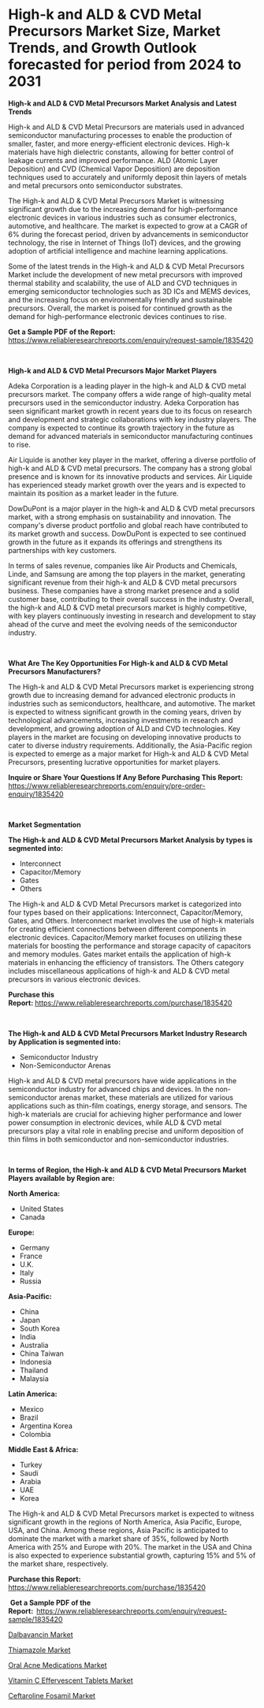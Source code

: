 <p><h1>High-k and ALD & CVD Metal Precursors Market Size, Market Trends, and Growth Outlook forecasted for period from 2024 to 2031</h1></p><p><strong>High-k and ALD & CVD Metal Precursors Market Analysis and Latest Trends</strong></p>
<p><p>High-k and ALD & CVD Metal Precursors are materials used in advanced semiconductor manufacturing processes to enable the production of smaller, faster, and more energy-efficient electronic devices. High-k materials have high dielectric constants, allowing for better control of leakage currents and improved performance. ALD (Atomic Layer Deposition) and CVD (Chemical Vapor Deposition) are deposition techniques used to accurately and uniformly deposit thin layers of metals and metal precursors onto semiconductor substrates.</p><p>The High-k and ALD & CVD Metal Precursors Market is witnessing significant growth due to the increasing demand for high-performance electronic devices in various industries such as consumer electronics, automotive, and healthcare. The market is expected to grow at a CAGR of 6% during the forecast period, driven by advancements in semiconductor technology, the rise in Internet of Things (IoT) devices, and the growing adoption of artificial intelligence and machine learning applications.</p><p>Some of the latest trends in the High-k and ALD & CVD Metal Precursors Market include the development of new metal precursors with improved thermal stability and scalability, the use of ALD and CVD techniques in emerging semiconductor technologies such as 3D ICs and MEMS devices, and the increasing focus on environmentally friendly and sustainable precursors. Overall, the market is poised for continued growth as the demand for high-performance electronic devices continues to rise.</p></p>
<p><strong>Get a Sample PDF of the Report:&nbsp;</strong> <a href="https://www.reliableresearchreports.com/enquiry/request-sample/1835420">https://www.reliableresearchreports.com/enquiry/request-sample/1835420</a></p>
<p>&nbsp;</p>
<p><strong>High-k and ALD & CVD Metal Precursors Major Market Players</strong></p>
<p><p>Adeka Corporation is a leading player in the high-k and ALD & CVD metal precursors market. The company offers a wide range of high-quality metal precursors used in the semiconductor industry. Adeka Corporation has seen significant market growth in recent years due to its focus on research and development and strategic collaborations with key industry players. The company is expected to continue its growth trajectory in the future as demand for advanced materials in semiconductor manufacturing continues to rise.</p><p>Air Liquide is another key player in the market, offering a diverse portfolio of high-k and ALD & CVD metal precursors. The company has a strong global presence and is known for its innovative products and services. Air Liquide has experienced steady market growth over the years and is expected to maintain its position as a market leader in the future.</p><p>DowDuPont is a major player in the high-k and ALD & CVD metal precursors market, with a strong emphasis on sustainability and innovation. The company's diverse product portfolio and global reach have contributed to its market growth and success. DowDuPont is expected to see continued growth in the future as it expands its offerings and strengthens its partnerships with key customers.</p><p>In terms of sales revenue, companies like Air Products and Chemicals, Linde, and Samsung are among the top players in the market, generating significant revenue from their high-k and ALD & CVD metal precursors business. These companies have a strong market presence and a solid customer base, contributing to their overall success in the industry. Overall, the high-k and ALD & CVD metal precursors market is highly competitive, with key players continuously investing in research and development to stay ahead of the curve and meet the evolving needs of the semiconductor industry.</p></p>
<p>&nbsp;</p>
<p><strong>What Are The Key Opportunities For High-k and ALD & CVD Metal Precursors Manufacturers?</strong></p>
<p><p>The High-k and ALD & CVD Metal Precursors market is experiencing strong growth due to increasing demand for advanced electronic products in industries such as semiconductors, healthcare, and automotive. The market is expected to witness significant growth in the coming years, driven by technological advancements, increasing investments in research and development, and growing adoption of ALD and CVD technologies. Key players in the market are focusing on developing innovative products to cater to diverse industry requirements. Additionally, the Asia-Pacific region is expected to emerge as a major market for High-k and ALD & CVD Metal Precursors, presenting lucrative opportunities for market players.</p></p>
<p><strong>Inquire or Share Your Questions If Any Before Purchasing This Report:</strong> <a href="https://www.reliableresearchreports.com/enquiry/pre-order-enquiry/1835420">https://www.reliableresearchreports.com/enquiry/pre-order-enquiry/1835420</a></p>
<p>&nbsp;</p>
<p><strong>Market Segmentation</strong></p>
<p><strong>The High-k and ALD & CVD Metal Precursors Market Analysis by types is segmented into:</strong></p>
<p><ul><li>Interconnect</li><li>Capacitor/Memory</li><li>Gates</li><li>Others</li></ul></p>
<p><p>The High-k and ALD & CVD Metal Precursors market is categorized into four types based on their applications: Interconnect, Capacitor/Memory, Gates, and Others. Interconnect market involves the use of high-k materials for creating efficient connections between different components in electronic devices. Capacitor/Memory market focuses on utilizing these materials for boosting the performance and storage capacity of capacitors and memory modules. Gates market entails the application of high-k materials in enhancing the efficiency of transistors. The Others category includes miscellaneous applications of high-k and ALD & CVD metal precursors in various electronic devices.</p></p>
<p><strong>Purchase this Report:&nbsp;</strong><a href="https://www.reliableresearchreports.com/purchase/1835420">https://www.reliableresearchreports.com/purchase/1835420</a></p>
<p>&nbsp;</p>
<p><strong>The High-k and ALD & CVD Metal Precursors Market Industry Research by Application is segmented into:</strong></p>
<p><ul><li>Semiconductor Industry</li><li>Non-Semiconductor Arenas</li></ul></p>
<p><p>High-k and ALD & CVD metal precursors have wide applications in the semiconductor industry for advanced chips and devices. In the non-semiconductor arenas market, these materials are utilized for various applications such as thin-film coatings, energy storage, and sensors. The high-k materials are crucial for achieving higher performance and lower power consumption in electronic devices, while ALD & CVD metal precursors play a vital role in enabling precise and uniform deposition of thin films in both semiconductor and non-semiconductor industries.</p></p>
<p>&nbsp;</p>
<p><strong>In terms of Region, the High-k and ALD & CVD Metal Precursors Market Players available by Region are:</strong></p>
<p>
    <p> <strong> North America: </strong>
        <ul>
            <li>United States</li>
            <li>Canada</li>
        </ul>
        </p> 
    <p> <strong> Europe: </strong>
        <ul>
            <li>Germany</li>
            <li>France</li>
            <li>U.K.</li>
            <li>Italy</li>
            <li>Russia</li>
        </ul>
        </p> 
    <p> <strong> Asia-Pacific: </strong>
        <ul>
            <li>China</li>
            <li>Japan</li>
            <li>South Korea</li>
            <li>India</li>
            <li>Australia</li>
            <li>China Taiwan</li>
            <li>Indonesia</li>
            <li>Thailand</li>
            <li>Malaysia</li>
        </ul>
        </p> 
    <p> <strong> Latin America: </strong>
        <ul>
            <li>Mexico</li>
            <li>Brazil</li>
            <li>Argentina Korea</li>
            <li>Colombia</li>
        </ul>
        </p> 
    <p> <strong> Middle East & Africa: </strong>
        <ul>
            <li>Turkey</li>
            <li>Saudi</li>
            <li>Arabia</li>
            <li>UAE</li>
            <li>Korea</li>
        </ul>
    </p>
    </p>
<p><p>The High-k and ALD & CVD Metal Precursors market is expected to witness significant growth in the regions of North America, Asia Pacific, Europe, USA, and China. Among these regions, Asia Pacific is anticipated to dominate the market with a market share of 35%, followed by North America with 25% and Europe with 20%. The market in the USA and China is also expected to experience substantial growth, capturing 15% and 5% of the market share, respectively.</p></p>
<p><strong>Purchase this Report: </strong><a href="https://www.reliableresearchreports.com/purchase/1835420">https://www.reliableresearchreports.com/purchase/1835420</a></p>
<p>&nbsp;<strong>Get a Sample PDF of the Report:&nbsp;&nbsp;</strong><a href="https://www.reliableresearchreports.com/enquiry/request-sample/1835420">https://www.reliableresearchreports.com/enquiry/request-sample/1835420</a></p>
<p><strong></strong></p>
<p><p><a href="https://medium.com/@abbieparker1942/dalbavancin-market-share-evolution-and-market-growth-trends-2024-2031-fb3a6b9a4cdf">Dalbavancin Market</a></p><p><a href="https://medium.com/@abbieparker1942/thiamazole-market-trends-and-market-analysis-forecasted-for-period-2024-2031-1ef4669a1af3">Thiamazole Market</a></p><p><a href="https://medium.com/@abbieparker1942/oral-acne-medications-nbsp-market-focuses-on-market-share-size-and-projected-forecast-till-2031-7f20ef739ad0">Oral Acne Medications Market</a></p><p><a href="https://medium.com/@abbieparker1942/vitamin-c-effervescent-tablets-market-competitive-analysis-market-trends-and-forecast-to-2031-66cd05bf1ded">Vitamin C Effervescent Tablets Market</a></p><p><a href="https://medium.com/@abbieparker1942/ceftaroline-fosamil-market-the-key-to-successful-business-strategy-forecast-till-2031-b53c086fac44">Ceftaroline Fosamil Market</a></p></p>